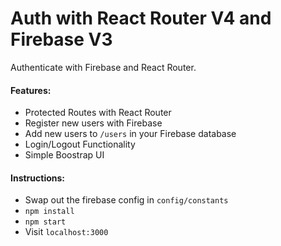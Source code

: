 # Auth with React Router V4 and Firebase V3
Authenticate with Firebase and React Router.


#### Features:
* Protected Routes with React Router
* Register new users with Firebase
* Add new users to ```/users``` in your Firebase database
* Login/Logout Functionality
* Simple Boostrap UI

#### Instructions:
* Swap out the firebase config in ```config/constants```
* ```npm install```
* ```npm start```
* Visit ```localhost:3000```
